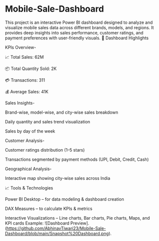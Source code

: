 # Mobile-Sale-Dashboard

This project is an interactive Power BI dashboard designed to analyze and visualize mobile sales data across different brands, models, and regions. It provides deep insights into sales performance, customer ratings, and payment preferences with user-friendly visuals.
🔹 Dashboard Highlights

KPIs Overview-

📈 Total Sales: 62M

📦 Total Quantity Sold: 2K

💳 Transactions: 311

💰 Average Sales: 41K

Sales Insights-

Brand-wise, model-wise, and city-wise sales breakdown

Daily quantity and sales trend visualization

Sales by day of the week

Customer Analysis-

Customer ratings distribution (1–5 stars)

Transactions segmented by payment methods (UPI, Debit, Credit, Cash)

Geographical Analysis-

Interactive map showing city-wise sales across India

📈 Tools & Technologies

Power BI Desktop – for data modeling & dashboard creation

DAX Measures – to calculate KPIs & metrics

Interactive Visualizations – Line charts, Bar charts, Pie charts, Maps, and KPI cards
Example: ![Dashboard Preview].(https://github.com/AbhinavTiwari23/Mobile-Sale-Dashboard/blob/main/Snapshot%20Dashboard.png).
